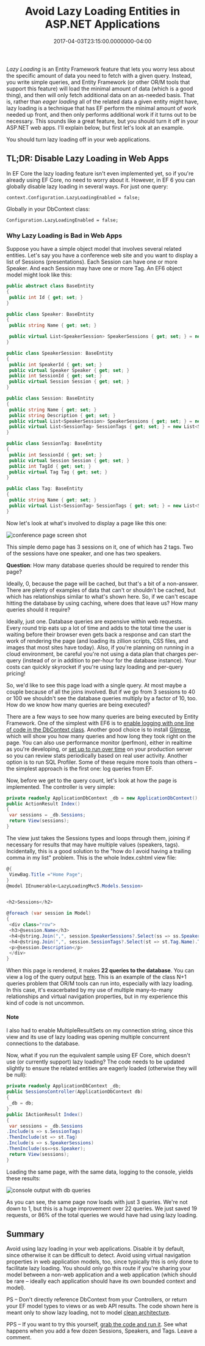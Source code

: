 ﻿---
title: Avoid Lazy Loading Entities in ASP.NET Applications
date: "2017-04-03T23:15:00.0000000-04:00"
description: Lazy Loading is an Entity Framework feature that lets you worry less about the specific amount of data you need to fetch with a given query.
featuredImage: /img/conferencesessionslazyloading.png
---

*Lazy Loading* is an Entity Framework feature that lets you worry less about the specific amount of data you need to fetch with a given query. Instead, you write simple queries, and Entity Framework (or other OR/M tools that support this feature) will load the minimal amount of data (which is a good thing), and then will only fetch additional data on an as-needed basis. That is, rather than *eager loading* all of the related data a given entity might have, lazy loading is a technique that has EF perform the minimal amount of work needed up front, and then only performs additional work if it turns out to be necessary. This sounds like a great feature, but you should turn it off in your ASP.NET web apps. I'll explain below, but first let's look at an example.

You should turn lazy loading off in your web applications.

## TL;DR: Disable Lazy Loading in Web Apps

In EF Core the lazy loading feature isn't even implemented yet, so if you're already using EF Core, no need to worry about it. However, in EF 6 you can globally disable lazy loading in several ways. For just one query:

`context.Configuration.LazyLoadingEnabled = false;`

Globally in your DbContext class:

`Configuration.LazyLoadingEnabled = false;`

### Why Lazy Loading is Bad in Web Apps

Suppose you have a simple object model that involves several related entities. Let's say you have a conference web site and you want to display a list of Sessions (presentations). Each Session can have one or more Speaker. And each Session may have one or more Tag. An EF6 object model might look like this:

```csharp
public abstract class BaseEntity
{
 public int Id { get; set; }
}

public class Speaker: BaseEntity
{
 public string Name { get; set; }

 public virtual List<SpeakerSession> SpeakerSessions { get; set; } = new List<SpeakerSession>();
}

public class SpeakerSession: BaseEntity
{
 public int SpeakerId { get; set; }
 public virtual Speaker Speaker { get; set; }
 public int SessionId { get; set; }
 public virtual Session Session { get; set; }
}

public class Session: BaseEntity
{
 public string Name { get; set; }
 public string Description { get; set; }
 public virtual List<SpeakerSession> SpeakerSessions { get; set; } = new List<SpeakerSession>();
 public virtual List<SessionTag> SessionTags { get; set; } = new List<SessionTag>();
}

public class SessionTag: BaseEntity
{
 public int SessionId { get; set; }
 public virtual Session Session { get; set; }
 public int TagId { get; set; }
 public virtual Tag Tag { get; set; }
}

public class Tag: BaseEntity
{
 public string Name { get; set; }
 public virtual List<SessionTag> SessionTags { get; set; } = new List<SessionTag>();
}
```

Now let's look at what's involved to display a page like this one:

![conference page screen shot](/img/conferencesessionslazyloading.png)

This simple demo page has 3 sessions on it, one of which has 2 tags. Two of the sessions have one speaker, and one has two speakers.

**Question**: How many database queries should be required to render this page?

Ideally, 0, because the page will be cached, but that's a bit of a non-answer. There are plenty of examples of data that can't or shouldn't be cached, but which has relationships similar to what's shown here. So, if we can't escape hitting the database by using caching, where does that leave us? How many queries should it require?

Ideally, just one. Database queries are expensive within web requests. Every round trip eats up a lot of time and adds to the total time the user is waiting before their browser even gets back a response and can start the work of rendering the page (and loading its zillion scripts, CSS files, and images that most sites have today). Also, if you're planning on running in a cloud environment, be careful you're not using a data plan that charges per-query (instead of or in addition to per-hour for the database instance). Your costs can quickly skyrocket if you're using lazy loading and per-query pricing!

So, we'd like to see this page load with a single query. At most maybe a couple because of all the joins involved. But if we go from 3 sessions to 40 or 100 we shouldn't see the database queries multiply by a factor of 10, too. How do we know how many queries are being executed?

There are a few ways to see how many queries are being executed by Entity Framework. One of the simplest with EF6 is to [enable logging with one line of code in the DbContext class](http://ardalis.com/logging-in-entity-framework). Another good choice is to install [Glimpse](http://getglimpse.com/), which will show you how many queries and how long they took right on the page. You can also use performance monitor (perfmon), either in realtime as you're developing, or [set up to run over time](http://ardalis.com/configuring-performance-counters-to-run-over-time) on your production server so you can review stats periodically based on real user activity. Another option is to run SQL Profiler. Some of these require more tools than others – the simplest approach is the first one: log queries from EF.

Now, before we get to the query count, let's look at how the page is implemented. The controller is very simple:

```csharp
private readonly ApplicationDbContext _db = new ApplicationDbContext();
public ActionResult Index()
{
 var sessions = _db.Sessions;
 return View(sessions);
}
```

The view just takes the Sessions types and loops through them, joining if necessary for results that may have multiple values (speakers, tags). Incidentally, this is a good solution to the "how do I avoid having a trailing comma in my list" problem. This is the whole Index.cshtml view file:

```csharp
@{
 ViewBag.Title ="Home Page";
}
@model IEnumerable<LazyLoadingMvc5.Models.Session>


<h2>Sessions</h2>

@foreach (var session in Model)
{
 <div class="row">
 <h3>@session.Name</h3>
 <h4>@string.Join(",", session.SpeakerSessions?.Select(ss => ss.Speaker.Name).ToArray())</h4>
 <h4>@string.Join(",", session.SessionTags?.Select(st => st.Tag.Name).ToArray())</h4>
 <p>@session.Description</p>
 </div>
}
```

When this page is rendered, it makes **22 queries to the database**. You can view a log of the query output [here](https://github.com/ardalis/LazyLoading/blob/master/LazyLoadingMvc5/QueryLogOutput.txt). This is an example of the class N+1 queries problem that OR/M tools can run into, especially with lazy loading. In this case, it's exacerbated by my use of multiple many-to-many relationships and virtual navigation properties, but in my experience this kind of code is not uncommon.

#### Note

I also had to enable MultipleResultSets on my connection string, since this view and its use of lazy loading was opening multiple concurrent connections to the database.

Now, what if you run the equivalent sample using EF Core, which doesn't use (or currently support) lazy loading? The code needs to be updated slightly to ensure the related entities are eagerly loaded (otherwise they will be null):

```csharp
private readonly ApplicationDbContext _db;
public SessionsController(ApplicationDbContext db)
{
 _db = db;
}
public IActionResult Index()
{
 var sessions = _db.Sessions
.Include(s => s.SessionTags)
.ThenInclude(st => st.Tag)
.Include(s => s.SpeakerSessions)
.ThenInclude(ss=>ss.Speaker);
 return View(sessions);
}
```

Loading the same page, with the same data, logging to the console, yields these results:

![console output with db queries](/img/efcorenolazyloading.png)

As you can see, the same page now loads with just 3 queries. We're not down to 1, but this is a huge improvement over 22 queries. We just saved 19 requests, or 86% of the total queries we would have had using lazy loading.

## Summary

Avoid using lazy loading in your web applications. Disable it by default, since otherwise it can be difficult to detect. Avoid using virtual navigation properties in web application models, too, since typically this is only done to facilitate lazy loading. You should only go this route if you're sharing your model between a non-web application and a web application (which should be rare – ideally each application should have its own bounded context and model).

PS – Don't directly reference DbContext from your Controllers, or return your EF model types to views or as web API results. The code shown here is meant only to show lazy loading, not to model [clean architecture](https://github.com/ardalis/cleanarchitecture).

PPS – If you want to try this yourself, [grab the code and run it](https://github.com/ardalis/LazyLoading). See what happens when you add a few dozen Sessions, Speakers, and Tags. Leave a comment.

